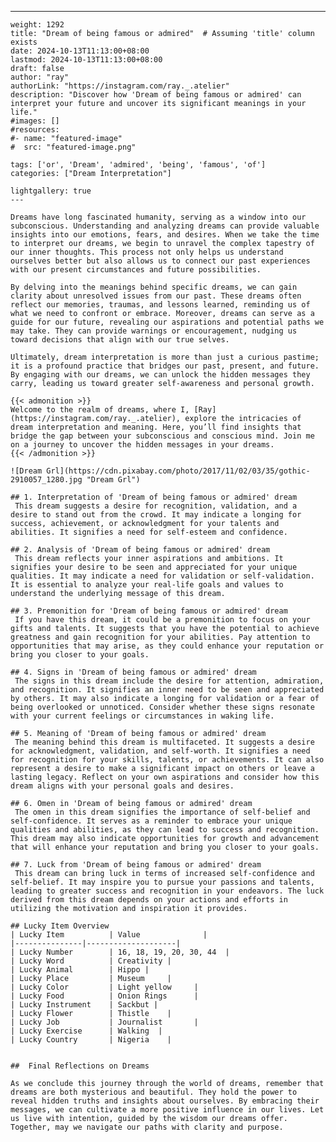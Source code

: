 ---
    weight: 1292
    title: "Dream of being famous or admired"  # Assuming 'title' column exists
    date: 2024-10-13T11:13:00+08:00
    lastmod: 2024-10-13T11:13:00+08:00
    draft: false
    author: "ray"
    authorLink: "https://instagram.com/ray._.atelier"
    description: "Discover how 'Dream of being famous or admired' can interpret your future and uncover its significant meanings in your life."
    #images: []
    #resources:
    #- name: "featured-image"
    #  src: "featured-image.png"
    
    tags: ['or', 'Dream', 'admired', 'being', 'famous', 'of']
    categories: ["Dream Interpretation"]
    
    lightgallery: true
    ---
    
    Dreams have long fascinated humanity, serving as a window into our subconscious. Understanding and analyzing dreams can provide valuable insights into our emotions, fears, and desires. When we take the time to interpret our dreams, we begin to unravel the complex tapestry of our inner thoughts. This process not only helps us understand ourselves better but also allows us to connect our past experiences with our present circumstances and future possibilities.
    
    By delving into the meanings behind specific dreams, we can gain clarity about unresolved issues from our past. These dreams often reflect our memories, traumas, and lessons learned, reminding us of what we need to confront or embrace. Moreover, dreams can serve as a guide for our future, revealing our aspirations and potential paths we may take. They can provide warnings or encouragement, nudging us toward decisions that align with our true selves.
    
    Ultimately, dream interpretation is more than just a curious pastime; it is a profound practice that bridges our past, present, and future. By engaging with our dreams, we can unlock the hidden messages they carry, leading us toward greater self-awareness and personal growth.
    
    {{< admonition >}}
    Welcome to the realm of dreams, where I, [Ray](https://instagram.com/ray._.atelier), explore the intricacies of dream interpretation and meaning. Here, you’ll find insights that bridge the gap between your subconscious and conscious mind. Join me on a journey to uncover the hidden messages in your dreams.
    {{< /admonition >}}
    
    ![Dream Grl](https://cdn.pixabay.com/photo/2017/11/02/03/35/gothic-2910057_1280.jpg "Dream Grl")
    
    ## 1. Interpretation of 'Dream of being famous or admired' dream
     This dream suggests a desire for recognition, validation, and a desire to stand out from the crowd. It may indicate a longing for success, achievement, or acknowledgment for your talents and abilities. It signifies a need for self-esteem and confidence.
    
    ## 2. Analysis of 'Dream of being famous or admired' dream
     This dream reflects your inner aspirations and ambitions. It signifies your desire to be seen and appreciated for your unique qualities. It may indicate a need for validation or self-validation. It is essential to analyze your real-life goals and values to understand the underlying message of this dream.
    
    ## 3. Premonition for 'Dream of being famous or admired' dream
     If you have this dream, it could be a premonition to focus on your gifts and talents. It suggests that you have the potential to achieve greatness and gain recognition for your abilities. Pay attention to opportunities that may arise, as they could enhance your reputation or bring you closer to your goals.
    
    ## 4. Signs in 'Dream of being famous or admired' dream
     The signs in this dream include the desire for attention, admiration, and recognition. It signifies an inner need to be seen and appreciated by others. It may also indicate a longing for validation or a fear of being overlooked or unnoticed. Consider whether these signs resonate with your current feelings or circumstances in waking life.
    
    ## 5. Meaning of 'Dream of being famous or admired' dream
     The meaning behind this dream is multifaceted. It suggests a desire for acknowledgment, validation, and self-worth. It signifies a need for recognition for your skills, talents, or achievements. It can also represent a desire to make a significant impact on others or leave a lasting legacy. Reflect on your own aspirations and consider how this dream aligns with your personal goals and desires.
    
    ## 6. Omen in 'Dream of being famous or admired' dream
     The omen in this dream signifies the importance of self-belief and self-confidence. It serves as a reminder to embrace your unique qualities and abilities, as they can lead to success and recognition. This dream may also indicate opportunities for growth and advancement that will enhance your reputation and bring you closer to your goals.
    
    ## 7. Luck from 'Dream of being famous or admired' dream
     This dream can bring luck in terms of increased self-confidence and self-belief. It may inspire you to pursue your passions and talents, leading to greater success and recognition in your endeavors. The luck derived from this dream depends on your actions and efforts in utilizing the motivation and inspiration it provides.
    
    ## Lucky Item Overview
    | Lucky Item          | Value              |
    |---------------|--------------------|
    | Lucky Number        | 16, 18, 19, 20, 30, 44  |
    | Lucky Word          | Creativity |
    | Lucky Animal        | Hippo |
    | Lucky Place         | Museum     |
    | Lucky Color         | Light yellow     |
    | Lucky Food          | Onion Rings      |
    | Lucky Instrument    | Sackbut |
    | Lucky Flower        | Thistle    |
    | Lucky Job           | Journalist       |
    | Lucky Exercise      | Walking  |
    | Lucky Country       | Nigeria    |
    
    
    ##  Final Reflections on Dreams
    
    As we conclude this journey through the world of dreams, remember that dreams are both mysterious and beautiful. They hold the power to reveal hidden truths and insights about ourselves. By embracing their messages, we can cultivate a more positive influence in our lives. Let us live with intention, guided by the wisdom our dreams offer. Together, may we navigate our paths with clarity and purpose.
    